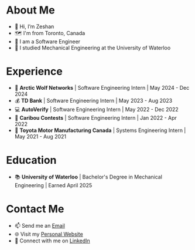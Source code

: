 # About Me
- 👋 Hi, I’m Zeshan
- 🗺️ I'm from Toronto, Canada
- 👔 I am a Software Engineer
- 🏫 I studied Mechanical Engineering at the University of Waterloo 

# Experience
- 🔐 **Arctic Wolf Networks** | Software Engineering Intern | May 2024 - Dec 2024
- 💰 **TD Bank** | Software Engineering Intern | May 2023 - Aug 2023
- 💻 **AutoVerify** | Software Engineering Intern | May 2022 - Dec 2022
- 📝 **Caribou Contests** | Software Engineering Intern | Jan 2022 - Apr 2022
- 🚙 **Toyota Motor Manufacturing Canada** | Systems Engineering Intern | May 2021 - Aug 2021

# Education
- 📚 **University of Waterloo** | Bachelor's Degree in Mechanical Engineering | Earned April 2025

# Contact Me
- 📫 Send me an [Email](mailto:z22qures@uwaterloo.ca)
- 🌐 Visit my [Personal Website](https://zeshanqureshi.site/)
- 💼 Connect with me on [LinkedIn](https://www.linkedin.com/in/zeshanq/)
